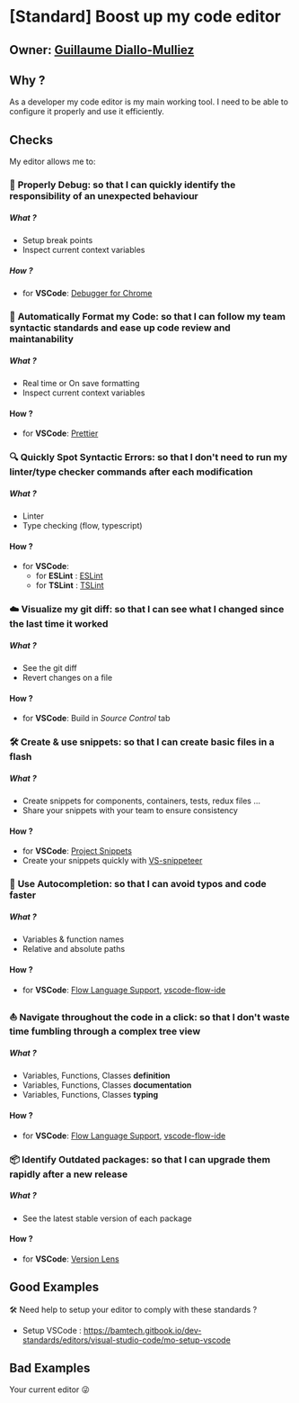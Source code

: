 # [Standard] Boost up my code editor

## Owner: [Guillaume Diallo-Mulliez](https://github.com/guitoof)

## Why ?

As a developer my code editor is my main working tool. I need to be able to configure it properly and use it efficiently.

## Checks

My editor allows me to:

### 🐞 **Properly Debug**: so that I can quickly identify the responsibility of an unexpected behaviour

##### What ?

- Setup break points
- Inspect current context variables

##### How ?

- for **VSCode**: [Debugger for Chrome](https://marketplace.visualstudio.com/items?itemName=msjsdiag.debugger-for-chrome)

### 🎨 **Automatically Format my Code**: so that I can follow my team syntactic standards and ease up code review and maintanability

##### What ?

- Real time or On save formatting
- Inspect current context variables

#### How ?

- for **VSCode**: [Prettier](https://marketplace.visualstudio.com/items?itemName=esbenp.prettier-vscode)

### 🔍 **Quickly Spot Syntactic Errors**: so that I don't need to run my linter/type checker commands after each modification

##### What ?

- Linter
- Type checking (flow, typescript)

#### How ?

- for **VSCode**:
  - for **ESLint** : [ESLint](https://marketplace.visualstudio.com/items?itemName=dbaeumer.vscode-eslint)
  - for **TSLint** : [TSLint](https://marketplace.visualstudio.com/items?itemName=eg2.tslint)

### ☁️ **Visualize my git diff**: so that I can see what I changed since the last time it worked

##### What ?

- See the git diff
- Revert changes on a file

#### How ?

- for **VSCode**: Build in _Source Control_ tab

### 🛠 **Create & use snippets**: so that I can create basic files in a flash

##### What ?

- Create snippets for components, containers, tests, redux files ...
- Share your snippets with your team to ensure consistency

#### How ?

- for **VSCode**: [Project Snippets](https://marketplace.visualstudio.com/items?itemName=rebornix.project-snippets)
- Create your snippets quickly with [VS-snippeteer](https://pierpo.github.io/vs-snippeteer/)

### 🔮 **Use Autocompletion**: so that I can avoid typos and code faster

##### What ?

- Variables & function names
- Relative and absolute paths

#### How ?

- for **VSCode**: [Flow Language Support](https://marketplace.visualstudio.com/items?itemName=flowtype.flow-for-vscode), [vscode-flow-ide](https://marketplace.visualstudio.com/items?itemName=gcazaciuc.vscode-flow-ide)

### ⛵️ **Navigate throughout the code in a click**: so that I don't waste time fumbling through a complex tree view

##### What ?

- Variables, Functions, Classes **definition**
- Variables, Functions, Classes **documentation**
- Variables, Functions, Classes **typing**

#### How ?

- for **VSCode**: [Flow Language Support](https://marketplace.visualstudio.com/items?itemName=flowtype.flow-for-vscode), [vscode-flow-ide](https://marketplace.visualstudio.com/items?itemName=gcazaciuc.vscode-flow-ide)

### 📦 **Identify Outdated packages**: so that I can upgrade them rapidly after a new release

##### What ?

- See the latest stable version of each package

#### How ?

- for **VSCode**: [Version Lens](https://marketplace.visualstudio.com/items?itemName=pflannery.vscode-versionlens)

## Good Examples

🛠 Need help to setup your editor to comply with these standards ?

- Setup VSCode : https://bamtech.gitbook.io/dev-standards/editors/visual-studio-code/mo-setup-vscode

## Bad Examples

Your current editor 😜

